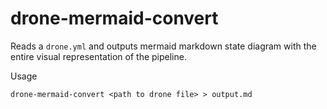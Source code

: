 # drone-mermaid-convert

Reads a `drone.yml` and outputs mermaid markdown state diagram with the entire visual representation of the pipeline.

Usage
```
drone-mermaid-convert <path to drone file> > output.md
```
